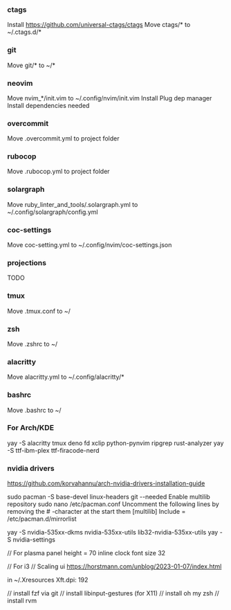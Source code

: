 ### ctags
Install https://github.com/universal-ctags/ctags
Move ctags/* to ~/.ctags.d/*

### git
Move git/* to ~/*

### neovim
Move nvim_*/init.vim to ~/.config/nvim/init.vim
Install Plug dep manager
Install dependencies needed

### overcommit
Move .overcommit.yml to project folder

### rubocop
Move .rubocop.yml to project folder

### solargraph
Move ruby_linter_and_tools/.solargraph.yml to ~/.config/solargraph/config.yml

### coc-settings
Move coc-setting.yml to ~/.config/nvim/coc-settings.json

### projections
TODO

### tmux
Move .tmux.conf to ~/

### zsh
Move .zshrc to ~/

### alacritty
Move alacritty.yml to ~/.config/alacritty/*

### bashrc
Move .bashrc to ~/

### For Arch/KDE
yay -S alacritty tmux deno fd xclip python-pynvim ripgrep rust-analyzer
yay -S ttf-ibm-plex ttf-firacode-nerd

### nvidia drivers
https://github.com/korvahannu/arch-nvidia-drivers-installation-guide

sudo pacman -S base-devel linux-headers git --needed
Enable multilib repository
    sudo nano /etc/pacman.conf
Uncomment the following lines by removing the # -character at the start them
    [multilib]
    Include = /etc/pacman.d/mirrorlist

yay -S nvidia-535xx-dkms nvidia-535xx-utils lib32-nvidia-535xx-utils
yay -S nvidia-settings

// For plasma
panel height = 70
inline clock font size 32

// For i3
// Scaling ui
https://horstmann.com/unblog/2023-01-07/index.html

in ~/.Xresources
Xft.dpi: 192

// install fzf via git
// install libinput-gestures (for X11)
// install oh my zsh
// install rvm
